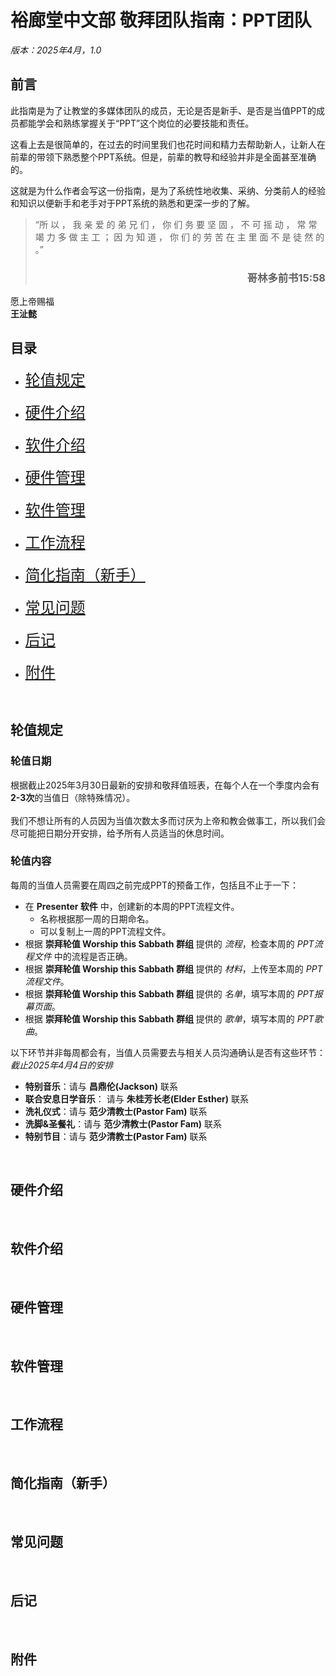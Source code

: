 

# 裕廊堂中文部 敬拜团队指南：PPT团队
*版本：2025年4月，1.0*


## 前言
此指南是为了让教堂的多媒体团队的成员，无论是否是新手、是否是当值PPT的成员都能学会和熟练掌握关于“PPT”这个岗位的必要技能和责任。 

这看上去是很简单的，在过去的时间里我们也花时间和精力去帮助新人，让新人在前辈的带领下熟悉整个PPT系统。但是，前辈的教导和经验并非是全面甚至准确的。  

这就是为什么作者会写这一份指南，是为了系统性地收集、采纳、分类前人的经验和知识以便新手和老手对于PPT系统的熟悉和更深一步的了解。

> “所 以 ， 我 亲 爱 的 弟 兄 们 ， 你 们 务 要 坚 固 ， 不 可 摇 动 ， 常 常 竭 力 多 做 主 工 ； 因 为 知 道 ， 你 们 的 劳 苦 在 主 里 面 不 是 徒 然 的 。”
>
><h3 align="right">哥林多前书15:58</h3>

愿上帝赐福  
**王沚懿**

## 目录

* <font size = 5> [轮值规定](#dutyReg) </font><br><br>
* <font size = 5> [硬件介绍](#hdwareInit) </font><br><br>
* <font size = 5> [软件介绍](#sftwareInit) </font><br><br>
* <font size = 5> [硬件管理](#hdwareMgmt) </font><br><br>
* <font size = 5> [软件管理](#sftwareMgmt) </font><br><br>
* <font size = 5> [工作流程](#workProc) </font><br><br>
* <font size = 5> [简化指南（新手）](#noobGL) </font><br><br>
* <font size = 5> [常见问题](#fAQ) </font><br><br>
* <font size = 5> [后记](#pS) </font><br><br>
* <font size = 5> [附件](#aPP) </font>



<a id = "dutyReg"></a> <br>
 
 ## 轮值规定

### 轮值日期

根据截止2025年3月30日最新的安排和敬拜值班表，在每个人在一个季度内会有**2-3次**的当值日（除特殊情况）。
<br><br>
我们不想让所有的人员因为当值次数太多而讨厌为上帝和教会做事工，所以我们会尽可能把日期分开安排，给予所有人员适当的休息时间。

### 轮值内容

每周的当值人员需要在周四之前完成PPT的预备工作，包括且不止于一下：
- 在 **Presenter 软件** 中，创建新的本周的PPT流程文件。
    - 名称根据那一周的日期命名。
    - 可以复制上一周的PPT流程文件。
- 根据 **崇拜轮值 Worship this Sabbath 群组** 提供的 *流程*，检查本周的 *PPT流程文件* 中的流程是否正确。
- 根据 **崇拜轮值 Worship this Sabbath 群组** 提供的 *材料*，上传至本周的 *PPT流程文件*。
- 根据 **崇拜轮值 Worship this Sabbath 群组** 提供的 *名单*，填写本周的 *PPT报幕页面*。
- 根据 **崇拜轮值 Worship this Sabbath 群组** 提供的 *歌单*，填写本周的 *PPT歌曲*。

以下环节并非每周都会有，当值人员需要去与相关人员沟通确认是否有这些环节：
*截止2025年4月4日的安排*
- **特别音乐**：请与 **昌鼎伦(Jackson)** 联系
- **联合安息日学音乐**： 请与 **朱桂芳长老(Elder Esther)** 联系
- **洗礼仪式**：请与 **范少清教士(Pastor Fam)** 联系
- **洗脚&圣餐礼**：请与 **范少清教士(Pastor Fam)** 联系
- **特别节目**：请与 **范少清教士(Pastor Fam)** 联系



<a id = "hdwareInit"></a> <br>
 ## 硬件介绍

<a id = "sftwareInit"></a> <br>
 ## 软件介绍

<a id = "hdwareMgmt"></a> <br>
 ## 硬件管理

<a id = "sftwareMgmt"></a> <br>
 ## 软件管理

<a id = "workProc"></a> <br>
 ## 工作流程

 <a id = "noobGL"></a> <br>
 ## 简化指南（新手）

<a id = "fAQ"></a> <br>
 ## 常见问题

<a id = "pS"></a> <br>
 ## 后记

<a id = "aPP"></a> <br>
 ## 附件
